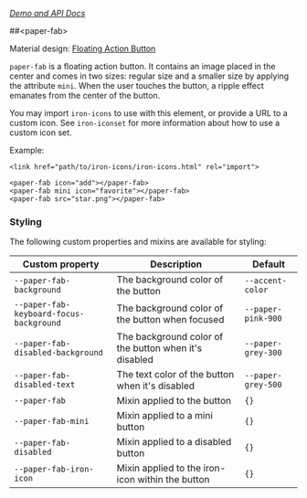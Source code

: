 
<!---

This README is automatically generated from the comments in these files:
paper-fab.html

Edit those files, and our readme bot will duplicate them over here!
Edit this file, and the bot will squash your changes :)

-->

_[Demo and API Docs](https://elements.polymer-project.org/elements/paper-fab)_


##&lt;paper-fab&gt;


Material design: [Floating Action Button](https://www.google.com/design/spec/components/buttons-floating-action-button.html)

`paper-fab` is a floating action button. It contains an image placed in the center and
comes in two sizes: regular size and a smaller size by applying the attribute `mini`. When
the user touches the button, a ripple effect emanates from the center of the button.

You may import `iron-icons` to use with this element, or provide a URL to a custom icon.
See `iron-iconset` for more information about how to use a custom icon set.

Example:

    <link href="path/to/iron-icons/iron-icons.html" rel="import">

    <paper-fab icon="add"></paper-fab>
    <paper-fab mini icon="favorite"></paper-fab>
    <paper-fab src="star.png"></paper-fab>


### Styling

The following custom properties and mixins are available for styling:

Custom property | Description | Default
----------------|-------------|----------
`--paper-fab-background` | The background color of the button | `--accent-color`
`--paper-fab-keyboard-focus-background` | The background color of the button when focused | `--paper-pink-900`
`--paper-fab-disabled-background` | The background color of the button when it's disabled | `--paper-grey-300`
`--paper-fab-disabled-text` | The text color of the button when it's disabled | `--paper-grey-500`
`--paper-fab` | Mixin applied to the button | `{}`
`--paper-fab-mini` | Mixin applied to a mini button | `{}`
`--paper-fab-disabled` | Mixin applied to a disabled button | `{}`
`--paper-fab-iron-icon` | Mixin applied to the iron-icon within the button | `{}`


